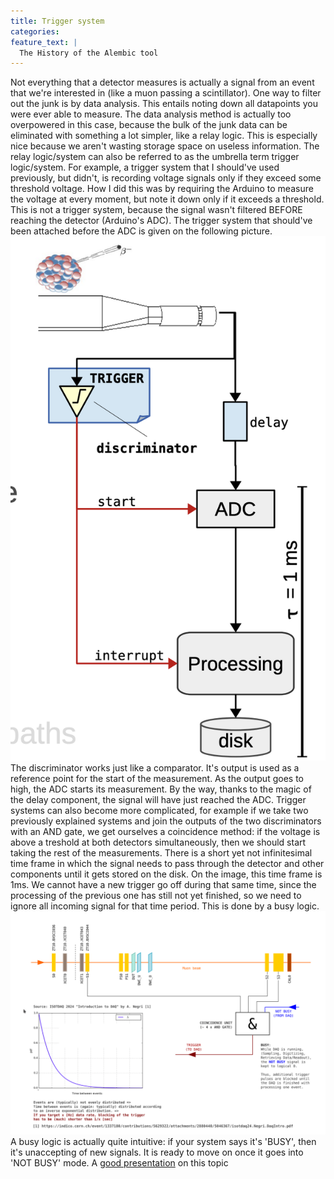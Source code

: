 ```yaml
---
title: Trigger system
categories:
feature_text: |
  The History of the Alembic tool
---
```


Not everything that a detector measures is actually a signal from an event that we're interested in (like a muon passing a scintillator). One way to filter out the junk is by data analysis. This entails noting down all datapoints you were ever able to measure. The data analysis method is actually too overpowered in this case, because the bulk of the junk data can be eliminated with something a lot simpler, like a relay logic. This is especially nice because we aren't wasting storage space on useless information. The relay logic/system can also be referred to as the umbrella term trigger logic/system.
For example, a trigger system that I should've used previously, but didn't, is recording  voltage signals only if they exceed some threshold voltage. How I did this was by requiring the Arduino to measure the voltage at every moment, but note it down only if it exceeds a threshold. This is not a trigger system, because the signal wasn't filtered BEFORE reaching the detector (Arduino's ADC). The trigger system that should've been attached before the ADC is given on the following picture.
![Easy trigger](/assets/images/easy_trigger.png)
The discriminator works just like a comparator. It's output is used as a reference point for the start of the measurement. As the output goes to high, the ADC starts its measurement. By the way, thanks to the magic of the delay component, the signal will have just reached the ADC.
Trigger systems can also become more complicated, for example if we take two previously explained systems and join the outputs of the two discriminators with an AND gate, we get ourselves a coincidence method: if the voltage is above a treshold at both detectors simultaneously, then we should start taking the rest of the measurements. 
There is a short yet not infinitesimal time frame in which the signal needs to pass through the detector and other components until it gets stored on the disk. On the image, this time frame is 1ms. We cannot have a new trigger go off during that same time, since the processing of the previous one has still not yet finished, so we need to ignore all incoming signal for that time period. This is done by a busy logic.
![Our trigger](/assets/images/my_trigger.png) 
A busy logic is actually quite intuitive: if your system says it's 'BUSY', then it's unaccepting of new signals. It is ready to move on once it goes into 'NOT BUSY' mode.
A [good presentation](https://indico.cern.ch/event/1337180/contributions/5629322/attachments/2880440/5046367/isotdaq24.Negri.DaqIntro.pdf) on this topic
